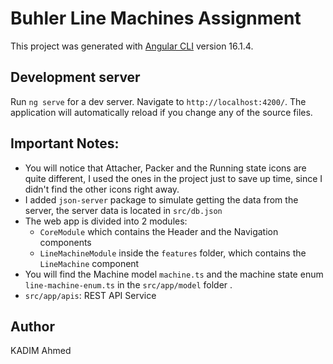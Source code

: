 # Buhler Line Machines Assignment

This project was generated with [Angular CLI](https://github.com/angular/angular-cli) version 16.1.4.


## Development server

Run `ng serve` for a dev server. Navigate to `http://localhost:4200/`. The application will automatically reload if you change any of the source files.

## Important Notes:

  - You will notice that Attacher, Packer and the Running state icons are quite different, I used the ones in the project just to save up time, since I didn't find the other icons right away.
  - I added `json-server` package to simulate getting the data from the server, the server data is located in `src/db.json`
  - The web app is divided into 2 modules:
      - `CoreModule` which contains the Header and the Navigation components
      - `LineMachineModule` inside the `features` folder, which contains the `LineMachine` component 
  - You will find the Machine model `machine.ts` and the machine state enum `line-machine-enum.ts` in the `src/app/model` folder .
  - `src/app/apis`: REST API Service

## Author

KADIM Ahmed
